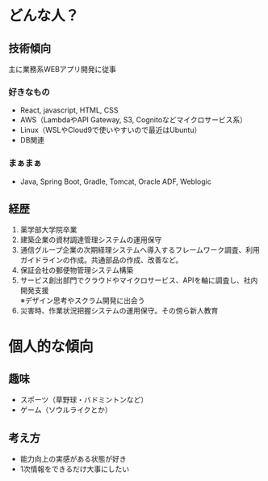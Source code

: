 # どんな人？

## 技術傾向
主に業務系WEBアプリ開発に従事
### 好きなもの
- React, javascript, HTML, CSS
- AWS（LambdaやAPI Gateway, S3, Cognitoなどマイクロサービス系）
- Linux（WSLやCloud9で使いやすいので最近はUbuntu）
- DB関連
### まぁまぁ
- Java, Spring Boot, Gradle, Tomcat, Oracle ADF, Weblogic
## 経歴
1. 薬学部大学院卒業
1. 建築企業の資材調達管理システムの運用保守
1. 通信グループ企業の次期経理システムへ導入するフレームワーク調査、利用ガイドラインの作成。共通部品の作成、改善など。
1. 保証会社の郵便物管理システム構築
1. サービス創出部門でクラウドやマイクロサービス、APIを軸に調査し、社内開発支援<br>※デザイン思考やスクラム開発に出会う
1. 災害時、作業状況把握システムの運用保守。その傍ら新人教育
# 個人的な傾向
## 趣味
- スポーツ（草野球・バドミントンなど）
- ゲーム（ソウルライクとか）
## 考え方
- 能力向上の実感がある状態が好き
- 1次情報をできるだけ大事にしたい



<!--
## 考え方
 - 基本となるものに感謝。
 - 自身の能力が上がっている実感がある状態が好き。　※筋トレとかも好き（笑）
 - 問題となりそうなことに対して1つずつ試し、解決したい。
 - 極度のめんどくさがり屋かつ、よくわからないお作法があまり好きではない。

## 過去
 - 2012年：薬学大学院卒業後、中小Sier入社
   - 建築企業の資材調達管理システムの運用、保守
   - 通信グループ企業の次期経理システムへ導入するフレームワーク調査、利用ガイドラインの作成。共通部品の作成、改善など
 - 2017年：転職
   - 郵便物を管理するシステム構築　※公式リファレンスが無いフレームワークをオレオレラッピングされたものを使うことを強要される（笑）
   - R&D部門でクラウドやマイクロサービス、APIを軸に調査中や作業中

## 未来
 - 実作業者、本当に困っている人を助けられる人になれればいいな・・・実現力を身につけたい。


**wktka4/wktka4** is a ✨ _special_ ✨ repository because its `README.md` (this file) appears on your GitHub profile.

Here are some ideas to get you started:

- 🔭 I’m currently working on ...
- 🌱 I’m currently learning ...
- 👯 I’m looking to collaborate on ...
- 🤔 I’m looking for help with ...
- 💬 Ask me about ...
- 📫 How to reach me: ...
- 😄 Pronouns: ...
- ⚡ Fun fact: ...
-->
